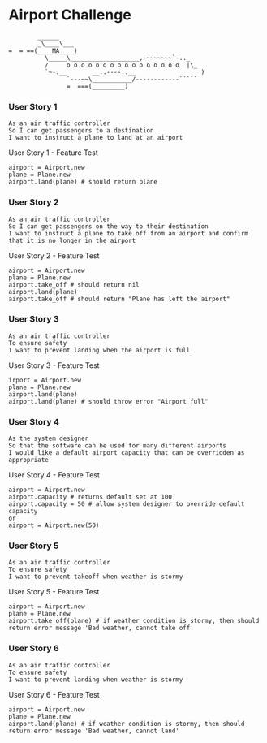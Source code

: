 Airport Challenge
=================

```
        ______
        _\____\___
=  = ==(____MA____)
          \_____\___________________,-~~~~~~~`-.._
          /     o o o o o o o o o o o o o o o o  |\_
          `~-.__       __..----..__                  )
                `---~~\___________/------------`````
                =  ===(_________)

```
### User Story 1
```
As an air traffic controller 
So I can get passengers to a destination 
I want to instruct a plane to land at an airport
```
User Story 1 - Feature Test
```
airport = Airport.new
plane = Plane.new
airport.land(plane) # should return plane
```
### User Story 2
```
As an air traffic controller 
So I can get passengers on the way to their destination 
I want to instruct a plane to take off from an airport and confirm that it is no longer in the airport
```
User Story 2 - Feature Test
```
airport = Airport.new
plane = Plane.new
airport.take_off # should return nil
airport.land(plane)
airport.take_off # should return "Plane has left the airport"
```
### User Story 3
```
As an air traffic controller 
To ensure safety 
I want to prevent landing when the airport is full 
```
User Story 3 - Feature Test
```
irport = Airport.new
plane = Plane.new
airport.land(plane)
airport.land(plane) # should throw error "Airport full"
```
### User Story 4
```
As the system designer
So that the software can be used for many different airports
I would like a default airport capacity that can be overridden as appropriate
```
User Story 4 - Feature Test
```
airport = Airport.new
airport.capacity # returns default set at 100
airport.capacity = 50 # allow system designer to override default capacity
or 
airport = Airport.new(50)
```
### User Story 5
```
As an air traffic controller 
To ensure safety 
I want to prevent takeoff when weather is stormy 
```
User Story 5 - Feature Test
```
airport = Airport.new 
plane = Plane.new
airport.take_off(plane) # if weather condition is stormy, then should return error message 'Bad weather, cannot take off'
```
### User Story 6
```
As an air traffic controller 
To ensure safety 
I want to prevent landing when weather is stormy 
```
User Story 6 - Feature Test
```
airport = Airport.new 
plane = Plane.new
airport.land(plane) # if weather condition is stormy, then should return error message 'Bad weather, cannot land'
```
